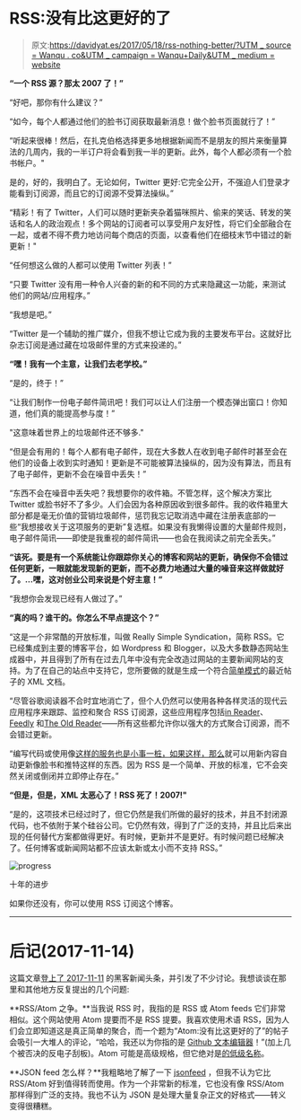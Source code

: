 # RSS:没有比这更好的了

> 原文:[https://davidyat.es/2017/05/18/rss-nothing-better/?UTM _ source = Wanqu . co&UTM _ campaign = Wanqu+Daily&UTM _ medium = website](https://davidyat.es/2017/05/18/rss-nothing-better/?utm_source=wanqu.co&utm_campaign=Wanqu+Daily&utm_medium=website)



**“一个 RSS 源？那太 2007 了！”**

“好吧，那你有什么建议？”

“如今，每个人都通过他们的脸书订阅获取最新消息！做个脸书页面就行了！”

“听起来很棒！然后，在扎克伯格选择更多地根据新闻而不是朋友的照片来衡量算法的几周内，我的一半订户将会看到我一半的更新。此外，每个人都必须有一个脸书帐户。"

是的，好的，我明白了。无论如何，Twitter 更好:它完全公开，不强迫人们登录才能看到订阅源，而且它的订阅源不受算法操纵。”

“精彩！有了 Twitter，人们可以随时更新夹杂着猫咪照片、偷来的笑话、转发的笑话和名人的政治观点！多个网站的订阅者可以享受用户友好性，将它们全部融合在一起，或者不得不费力地访问每个商店的页面，以查看他们在细枝末节中错过的新更新！"

“任何想这么做的人都可以使用 Twitter 列表！”

“只要 Twitter 没有用一种令人兴奋的新的和不同的方式来隐藏这一功能，来测试他们的网站/应用程序。”

“我想是吧。”

“Twitter 是一个辅助的推广媒介，但我不想让它成为我的主要发布平台。这就好比杂志订阅是通过藏在垃圾邮件里的方式来投递的。”

**“嘿！我有一个主意，让我们去老学校。”**

“是的，终于！”

“让我们制作一份电子邮件简讯吧！我们可以让人们注册一个模态弹出窗口！你知道，他们真的能提高参与度！”

"这意味着世界上的垃圾邮件还不够多."

“但是会有用的！每个人都有电子邮件，现在大多数人在收到电子邮件时甚至会在他们的设备上收到实时通知！更新是不可能被算法操纵的，因为没有算法，而且有了电子邮件，更新不会在噪音中丢失！”

“东西不会在噪音中丢失吧？我想要你的收件箱。不管怎样，这个解决方案比 Twitter 或脸书好不了多少。人们会因为各种原因收到很多邮件。我的收件箱里大部分都是毫无价值的营销垃圾邮件，惩罚我忘记取消选中藏在注册表底部的一些“我想接收关于这项服务的更新”复选框。如果没有我懒得设置的大量邮件规则，电子邮件简讯——即使是我重视的邮件简讯——也会在我阅读之前完全丢失。”

**“该死。要是有一个系统能让你跟踪你关心的博客和网站的更新，确保你不会错过任何更新，一眼就能发现新的更新，而不必费力地通过大量的噪音来这样做就好了。…嘿，这对创业公司来说是个好主意！”**

“我想你会发现已经有人做过了。”

**“真的吗？谁干的。你怎么不早点提这个？”**

“这是一个非常酷的开放标准，叫做 Really Simple Syndication，简称 RSS。它已经集成到主要的博客平台，如 Wordpress 和 Blogger，以及大多数静态网站生成器中，并且得到了所有在过去几年中没有完全改造过网站的主要新闻网站的支持。为了在自己的站点中支持它，您所要做的就是生成一个符合[简单模式](http://cyber.harvard.edu/rss/rss.html)的最近帖子的 XML 文档。

“尽管谷歌阅读器不合时宜地消亡了，但个人仍然可以使用各种各样灵活的现代云应用程序来跟踪、监控和聚合 RSS 订阅源，这些应用程序包括[in Reader](https://www.inoreader.com/)、 [Feedly](https://feedly.com) 和[The Old Reader](https://theoldreader.com/)——所有这些都允许你以强大的方式聚合订阅源，而不会错过更新。

“编写代码或使用像[这样的服务也是小事一桩，如果这样，那么](https://ifttt.com/)就可以用新内容自动更新像脸书和推特这样的东西。因为 RSS 是一个简单、开放的标准，它不会突然关闭或倒闭并立即停止存在。”

**“但是，但是，XML 太恶心了！RSS 死了！2007!"**

“是的，这项技术已经过时了，但它仍然是我们所做的最好的技术，并且不封闭源代码，也不依附于某个硅谷公司。它仍然有效，得到了广泛的支持，并且比后来出现的任何替代方案都做得更好。有时候，更新并不是更好。有时候问题已经解决了。任何博客或新闻网站都不应该太新或太小而不支持 RSS。”

![progress](../Images/022f8b1a08d2a523969ce5dda915ef7a.png)



十年的进步





如果你还没有，你可以使用 RSS 订阅这个博客。

* * *

# 后记(2017-11-14)

这篇文章[登上了 2017-11-11](https://news.ycombinator.com/item?id=15675582) 的黑客新闻头条，并引发了不少讨论。我想谈谈在那里和其他地方反复提出的几个问题:

**RSS/Atom 之争。**当我说 RSS 时，我指的是 RSS 或 Atom feeds 它们非常相似。这个网站使用 Atom 提要而不是 RSS 提要。我喜欢使用术语 RSS，因为人们会立即知道这是真正简单的聚合，而一个题为“Atom:没有比这更好的了”的帖子会吸引一大堆人的评论，“哈哈，我还以为你指的是 [Github 文本编辑器](https://atom.io/)！”(加上几个被否决的反电子刮板)。Atom 可能是高级规格，但它绝对是[的低级名称](https://en.wikipedia.org/wiki/Atom_(disambiguation))。

**JSON feed 怎么样？**我粗略地了解了一下 [jsonfeed](https://jsonfeed.org/) ，但我不认为它比 RSS/Atom 好到值得转而使用。作为一个非常新的标准，它也没有像 RSS/Atom 那样得到广泛的支持。我也不认为 JSON 是处理大量复杂正文的好格式——转义变得很糟糕。


